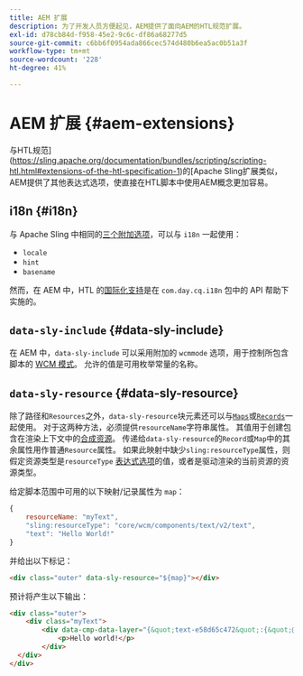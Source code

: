 ```yaml
---
title: AEM 扩展
description: 为了开发人员方便起见，AEM提供了面向AEM的HTL规范扩展。
exl-id: d78cb84d-f958-45e2-9c6c-df86a68277d5
source-git-commit: c6bb6f0954ada866cec574d480b6ea5ac0b51a3f
workflow-type: tm+mt
source-wordcount: '228'
ht-degree: 41%

---
```


# AEM 扩展 {#aem-extensions}

与HTL规范](https://sling.apache.org/documentation/bundles/scripting/scripting-htl.html#extensions-of-the-htl-specification-1)的[Apache Sling扩展类似， AEM提供了其他表达式选项，使直接在HTL脚本中使用AEM概念更加容易。

## i18n {#i18n}

与 Apache Sling 中相同的[三个附加选项](https://sling.apache.org/documentation/bundles/scripting/scripting-htl.html#i18n)，可以与 `i18n` 一起使用：

* `locale`
* `hint`
* `basename`

然而，在 AEM 中，HTL 的[国际化支持](https://experienceleague.adobe.com/en/docs/experience-manager-65/content/implementing/developing/components/internationalization/i18n-dev)是在 `com.day.cq.i18n` 包中的 API 帮助下实施的。

## `data-sly-include` {#data-sly-include}

在 AEM 中，`data-sly-include` 可以采用附加的 `wcmmode` 选项，用于控制所包含脚本的 [WCM 模式](https://developer.adobe.com/experience-manager/reference-materials/cloud-service/javadoc/com/day/cq/wcm/api/WCMMode.html)。 允许的值是可用枚举常量的名称。

## `data-sly-resource` {#data-sly-resource}

除了路径和`Resources`之外，`data-sly-resource`块元素还可以与[`Maps`](https://docs.oracle.com/en/java/javase/11/docs/api/java.base/java/util/Map.html)或[`Records`](https://github.com/apache/sling-org-apache-sling-scripting-sightly-runtime/blob/master/src/main/java/org/apache/sling/scripting/sightly/Record.java)一起使用。 对于这两种方法，必须提供`resourceName`字符串属性。 其值用于创建包含在渲染上下文中的[合成资源](https://www.javadoc.io/doc/org.apache.sling/org.apache.sling.api/latest/org/apache/sling/api/resource/SyntheticResource.html)。 传递给`data-sly-resource`的`Record`或`Map`中的其余属性用作普通`Resource`属性。 如果此映射中缺少`sling:resourceType`属性，则假定资源类型是`resourceType` [表达式选项](https://github.com/adobe/htl-spec/blob/1.4/SPECIFICATION.md#229-resource)的值，或者是驱动渲染的当前资源的资源类型。

给定脚本范围中可用的以下映射/记录属性为 `map`：

```javascript
{
    resourceName: "myText",
    "sling:resourceType": "core/wcm/components/text/v2/text",
    "text": "Hello World!"
}
```

并给出以下标记：

```html
<div class="outer" data-sly-resource="${map}"></div>
```

预计将产生以下输出：

```html
<div class="outer">
    <div class="myText">
        <div data-cmp-data-layer="{&quot;text-e58d65c472&quot;:{&quot;@type&quot;:&quot;core/wcm/components/text/v2/text&quot;,&quot;xdm:text&quot;:&quot;<p>Hello world!</p>&quot;}}" id="text-e58d65c472" class="cmp-text">
            <p>Hello world!</p>
        </div>
  </div>
</div>
```
